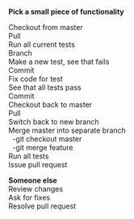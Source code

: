 <b>Pick a small piece of functionality</b>

Checkout from master<br />
Pull<br />
Run all current tests<br />
Branch<br />
Make a new test, see that fails<br />
Commit<br />
Fix code for test<br />
See that all tests pass<br />
Commit<br />
Checkout back to master<br />
Pull<br />
Switch back to new branch<br />
Merge master into separate branch<br />
&nbsp;&nbsp;-git checkout master<br />
&nbsp;&nbsp;-git merge feature<br />
Run all tests<br />
Issue pull request<br />

<b>Someone else</b><br />
Review changes<br />
Ask for fixes<br />
Resolve pull request<br />
